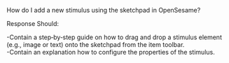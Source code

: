 How do I add a new stimulus using the sketchpad in OpenSesame?

Response Should:

-Contain a step‑by‑step guide on how to drag and drop a stimulus element (e.g., image or text) onto the sketchpad from the item toolbar.  
-Contain an explanation how to configure the properties of the stimulus.
